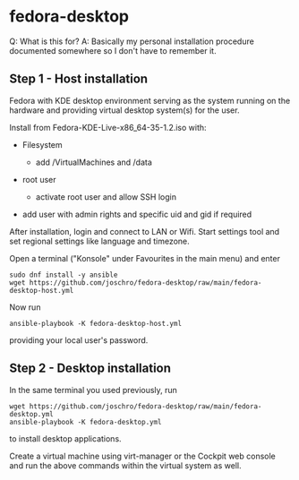 # fedora-desktop

Q: What is this for?
A: Basically my personal installation procedure documented somewhere so I don't have to remember it.

Step 1 - Host installation
--------------------------
Fedora with KDE desktop environment serving as the system running on the hardware and providing virtual desktop system(s) for the user.

Install from Fedora-KDE-Live-x86_64-35-1.2.iso with:

* Filesystem
  * add /VirtualMachines and /data

* root user
  * activate root user and allow SSH login

* add user with admin rights and specific uid and gid if required

After installation, login and connect to LAN or Wifi.
Start settings tool and set regional settings like language and timezone.

Open a terminal ("Konsole" under Favourites in the main menu) and enter
```
sudo dnf install -y ansible
wget https://github.com/joschro/fedora-desktop/raw/main/fedora-desktop-host.yml
```

Now run
```
ansible-playbook -K fedora-desktop-host.yml
```
providing your local user's password.

Step 2 - Desktop installation
-----------------------------
In the same terminal you used previously, run
```
wget https://github.com/joschro/fedora-desktop/raw/main/fedora-desktop.yml
ansible-playbook -K fedora-desktop.yml
```
to install desktop applications.

Create a virtual machine using virt-manager or the Cockpit web console and run the above commands within the virtual system as well.
